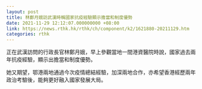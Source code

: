 ```yaml
---
layout: post
title: 林鄭月娥訪武漢時稱國家抗疫經驗顯示擔當和制度優勢
date: 2021-11-29 12:12:07.000000000 +08:00
link: https://news.rthk.hk/rthk/ch/component/k2/1621880-20211129.htm
categories: rthk
---
```


正在武漢訪問的行政長官林鄭月娥，早上參觀當地一間港資醫院時說，國家過去兩年抗疫經驗，顯示出擔當和制度優勢。

她又期望，鄂港兩地通過今次疫情總結經驗，加深兩地合作，亦希望香港經歷兩年政治考驗後，能夠更好融入國家發展大局。
